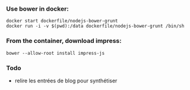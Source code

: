 ### Use bower in docker:
```
docker start dockerfile/nodejs-bower-grunt
docker run -i -v $(pwd):/data dockerfile/nodejs-bower-grunt /bin/sh
```

### From the container, download impress:
```
bower --allow-root install impress-js
```

### Todo

 - relire les entrées de blog pour synthétiser
